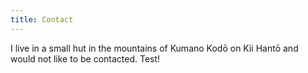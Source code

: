 ```yaml
---
title: Contact
---
```


I live in a small hut in the mountains of Kumano Kodō on Kii Hantō and would not
like to be contacted. Test!
